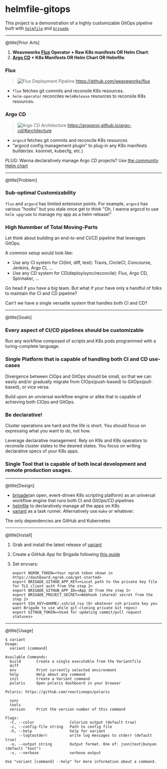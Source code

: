 # helmfile-gitops

This project is a demonstration of a highly customizable GitOps pipeline built with [`helmfile`](https://github.com/roboll/helmfile) and [`brigade`](https://github.com/brigadecore/brigade).

---
@title[Prior Arts]

1. **Weaveworks [Flux](https://github.com/weaveworks/flux) Operator + Raw K8s manifests OR Helm Chart**:
2. **[Argo CD](https://github.com/argoproj/argo-cd) + K8s Manifests OR Helm Chart OR Helmfile**:

### Flux

> ![Flux Deployment Pipeline](https://github.com/weaveworks/flux/raw/master/site/images/deployment-pipeline.png)
> https://github.com/weaveworks/flux

- `flux` fetches git commits and reconsile K8s resources.
- `helm-operator` reconciles `HelmRelease` resources to reconsile K8s resources.

### Argo CD

> ![Argo CD Architecture](https://argoproj.github.io/argo-cd/assets/argocd_architecture.png)
> https://argoproj.github.io/argo-cd/#architecture

- `argocd` fetches git commits and reconcile K8s resources
- "argocd config management plugin" to plug-in any K8s manifests builder(ex. ksonnet, kubecfg, etc.)

PLUG: Wanna declaratively manage Argo CD projects? Use [the community Helm chart](https://github.com/chatwork/charts/tree/master/argoproj-crd)

---
@title[Problem]

### Sub-optimal Customizability

`flux` and `argocd` has limited extension points. For example, `argocd` has various "hooks" but you stale once get to think "Oh, I wanna argocd to use `helm upgrade` to manage my app as a helm release!"

### High Nummber of Total Moving-Parts

Let think about building an end-to-end CI/CD pipeline that leverages GitOps.

A common setup would look like:

- Use any CI system for CI(lint, diff, test): Travis, CircleCI, Concourse, Jenkins, Argo CI, ...
- Use any CD system for CD(deploy/sync/reconcile): Flux, Argo CD, Spinnaker, ...

Go head if you have a big team. But what if your have only a handful of folks to maintain the CI and CD pipeline?

Can't we have a single versatile system that handles both CI and CD?

---
@title[Goals]

### Every aspect of CI/CD pipelines should be customizable

Run any workflow composed of scripts and K8s pods programmed with a turing-complete language.

### Single Platform that is capable of handling both CI and CD use-cases

Divergence between CIOps and GitOps should be small, so that we can easily and/or gradually migrate from CIOps(push-based) to GitOps(pull-based), or vice versa.

Build upon an unviersal workflow engine or alike that is capable of achieving both CIOps and GitOps.

### Be declarative!

Cluster operations are hard and the life is short. You should focus on expressing what you want to do, not how.

Leverage declarative management. Rely on K8s and K8s operators to reconsile cluster states to the desired states. You focus on writing declarative specs of your K8s apps.

### Single Tool that is capable of both local development and remote production usages.

---
@title[Design]

- [brigade](https://github.com/brigadecore/brigade)(an open, event-driven K8s scripting platform) as an universal workflow engine that runs both CI and GitOps/CD pipelines
- [helmfile](https://github.com/roboll/helmfile) to declaratively manage all the apps on K8s
- [variant](https://github.com/mumoshu/variant) as a task runner. Alternatively use `make` or whatever.

The only dependencies are GitHub and Kubernetes

---
@title[Install]

1. Grab and install the latest release of [variant](https://github.com/mumoshu/variant)
2. Create a GitHub App for Brigade following [this guide](https://github.com/brigadecore/brigade-github-app/blob/c04ea3fa28f2e0a3a64d74131bfef1fe7698355a/README.md#1-create-a-github-app)
3. Set envvars:

   ```
   export NGROK_TOKEN=<Your ngrok token shown in https://dashboard.ngrok.com/get-started>
   export BRIGADE_GITHUB_APP_KEY=<Local path to the private key file for TLS client auth from the step 2>
   export BRIGADE_GITHUB_APP_ID=<App ID from the step 2>
   export BRIGADE_PROJECT_SECRET=<Webhook (shared) secret from the step 2>
   export SSH_KEY=$HOME/.ssh/id_rsa (Or whatever ssh private key you want Brigade to use while git-cloning private Git repos)
   export GITHUB_TOKEN=<Used for updating commit/pull request statuses>
   ```

---
@title[Usage]

```
$ variant
Usage:
  variant [command]

Available Commands:
  build       Create a single executable from the Variantfile
  diff
  env         Print currently selected environment
  help        Help about any command
  init        Create a Variant command
  polaris     Open polaris dashboard in your browser

Polaris: https://github.com/reactiveops/polaris

  sync
  tools
  version     Print the version number of this command

Flags:
  -C, --color                Colorize output (default true)
  -c, --config-file string   Path to config file
  -h, --help                 help for variant
      --logtostderr          write log messages to stderr (default true)
  -o, --output string        Output format. One of: json|text|bunyan (default "text")
  -v, --verbose              verbose output

Use "variant [command] --help" for more information about a command.
```

